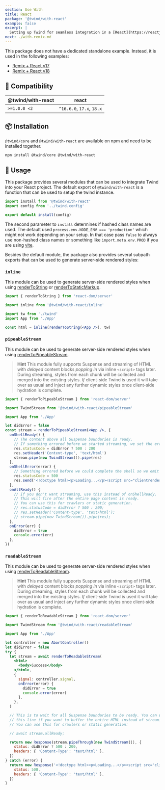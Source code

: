 ```yaml
---
section: Use With
title: React
package: '@twind/with-react'
example: false
excerpt: |
  Setting up Twind for seamless integration in a [React](https://reactjs.org) project.
next: ./with-remix.md
---
```


This package does not have a dedicated standalone example. Instead, it is used in the following examples:

- [Remix + React v17](https://github.com/tw-in-js/twind/tree/main/examples/with-remix)
- [Remix + React v18](https://github.com/tw-in-js/twind/tree/main/examples/with-remix_react-v18)

## 🤝 Compatibility

| @twind/with-react | react                     |
| ----------------- | ------------------------- |
| `>=1.0.0 <2`      | `^16.6.0`, `17.x`, `18.x` |

## 📦 Installation

`@twind/core` and `@twind/with-react` are available on npm and need to be installed together.

```sh
npm install @twind/core @twind/with-react
```

## 🙇 Usage

This package provides several modules that can be used to integrate Twind into your React project. The default export of `@twind/with-react` is a function that can be used to setup the twind instance.

```js title="twind.js"
import install from '@twind/with-react'
import config from '../twind.config'

export default install(config)
```

The second parameter to `install` determines if hashed class names are used. The default used `process.env.NODE_ENV === 'production'` which might not work depending on your setup. In that case pass `false` to always use non-hashed class names or something like `import.meta.env.PROD` if you are using [vite](https://vitejs.dev).

Besides the default module, the package also provides several subpath exports that can be used to generate server-side rendered styles:

### `inline`

This module can be used to generate server-side rendered styles when using [renderToString](https://reactjs.org/docs/react-dom-server.html#rendertostring) or [renderToStaticMarkup](https://reactjs.org/docs/react-dom-server.html#rendertostaticmarkup).

```jsx title="server.jsx" focus=3,8
import { renderToString } from 'react-dom/server'

import inline from '@twind/with-react/inline'

import tw from './twind'
import App from './App'

const html = inline(renderToString(<App />), tw)
```

### `pipeableStream`

This module can be used to generate server-side rendered styles when using [renderToPipeableStream](https://reactjs.org/docs/react-dom-server.html#rendertopipeablestream).

> **Hint**
> This module fully supports Suspense and streaming of HTML with _delayed_ content blocks _popping in_ via inline `<script>` tags later. During streaming, styles from each chunk will be collected and merged into the existing styles. _If_ client-side Twind is used it will take over as usual and inject any further dynamic styles once client-side hydration is complete.

```jsx title="server.jsx" focus=3,15
import { renderToPipeableStream } from 'react-dom/server'

import TwindStream from '@twind/with-react/pipeableStream'

import App from './App'

let didError = false
const stream = renderToPipeableStream(<App />, {
  onShellReady() {
    // The content above all Suspense boundaries is ready.
    // If something errored before we started streaming, we set the error code appropriately.
    res.statusCode = didError ? 500 : 200
    res.setHeader('Content-type', 'text/html')
    stream.pipe(new TwindStream()).pipe(res)
  },
  onShellError(error) {
    // Something errored before we could complete the shell so we emit an alternative shell.
    res.statusCode = 500
    res.send('<!doctype html><p>Loading...</p><script src="clientrender.js"></script>')
  },
  onAllReady() {
    // If you don't want streaming, use this instead of onShellReady.
    // This will fire after the entire page content is ready.
    // You can use this for crawlers or static generation.
    // res.statusCode = didError ? 500 : 200;
    // res.setHeader('Content-type', 'text/html');
    // stream.pipe(new TwindStream()).pipe(res);
  },
  onError(err) {
    didError = true
    console.error(err)
  },
})
```

### `readableStream`

This module can be used to generate server-side rendered styles when using [renderToReadableStream](https://reactjs.org/docs/react-dom-server.html#rendertoreadablestream).

> **Hint**
> This module fully supports Suspense and streaming of HTML with _delayed_ content blocks _popping in_ via inline `<script>` tags later. During streaming, styles from each chunk will be collected and merged into the existing styles. _If_ client-side Twind is used it will take over as usual and inject any further dynamic styles once client-side hydration is complete.

```jsx title="server.jsx" focus=3,30
import { renderToReadableStream } from 'react-dom/server'

import TwindStream from '@twind/with-react/readableStream'

import App from './App'

let controller = new AbortController()
let didError = false
try {
  let stream = await renderToReadableStream(
    <html>
      <body>Success</body>
    </html>,
    {
      signal: controller.signal,
      onError(error) {
        didError = true
        console.error(error)
      },
    },
  )

  // This is to wait for all Suspense boundaries to be ready. You can uncomment
  // this line if you want to buffer the entire HTML instead of streaming it.
  // You can use this for crawlers or static generation:

  // await stream.allReady;

  return new Response(stream.pipeThrough(new TwindStream()), {
    status: didError ? 500 : 200,
    headers: { 'Content-Type': 'text/html' },
  })
} catch (error) {
  return new Response('<!doctype html><p>Loading...</p><script src="clientrender.js"></script>', {
    status: 500,
    headers: { 'Content-Type': 'text/html' },
  })
}
```
